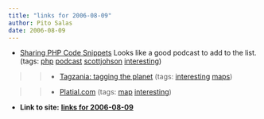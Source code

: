 ```yaml
---
title: "links for 2006-08-09"
author: Pito Salas
date: 2006-08-09
---
```


  * [Sharing PHP Code Snippets](<http://fuzzyblog.com/archives/2006/08/08/sharing-php-code-snippets/>) Looks like a good podcast to add to the list. (tags: [php](<http://del.icio.us/pitosalas/php>) [podcast](<http://del.icio.us/pitosalas/podcast>) [scottjohson](<http://del.icio.us/pitosalas/scottjohson>) [interesting](<http://del.icio.us/pitosalas/interesting>))
>>   * [Tagzania: tagging the planet](<http://www.tagzania.com/post>) (tags:
[interesting](<http://del.icio.us/pitosalas/interesting>)
[maps](<http://del.icio.us/pitosalas/maps>))

>>   * [Platial.com](<http://www.platial.com/splash>) (tags:
[map](<http://del.icio.us/pitosalas/map>)
[interesting](<http://del.icio.us/pitosalas/interesting>))

>>


* **Link to site:** **[links for 2006-08-09](None)**
